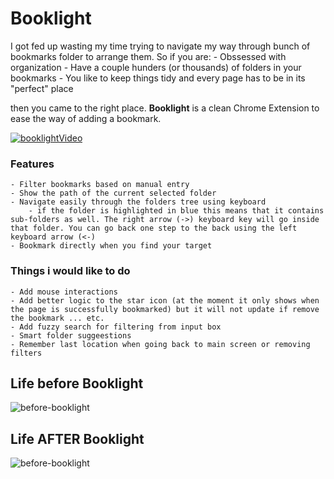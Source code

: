Booklight
==========

I got fed up wasting my time trying to navigate my way through bunch of bookmarks folder to arrange them. So if you are:
    - Obssessed with organization
    - Have a couple hunders (or thousands) of folders in your bookmarks
    - You like to keep things tidy and every page has to be in its "perfect" place

then you came to the right place. **Booklight** is a clean Chrome Extension to ease the way of adding a bookmark.

[![booklightVideo](https://www.dropbox.com/s/dgu57k0424rnjhq/booklight_video.png?dl=1)](https://www.youtube.com/watch?v=8AB1kE6U-2g)

### Features
    - Filter bookmarks based on manual entry
    - Show the path of the current selected folder
    - Navigate easily through the folders tree using keyboard
        - if the folder is highlighted in blue this means that it contains sub-folders as well. The right arrow (->) keyboard key will go inside that folder. You can go back one step to the back using the left keyboard arrow (<-)
    - Bookmark directly when you find your target

### Things i would like to do
    - Add mouse interactions
    - Add better logic to the star icon (at the moment it only shows when the page is successfully bookmarked) but it will not update if remove the bookmark ... etc.
    - Add fuzzy search for filtering from input box
    - Smart folder suggeestions
    - Remember last location when going back to main screen or removing filters

## Life before Booklight
![before-booklight](http://g.recordit.co/uqYqp8o08e.gif)

## Life AFTER Booklight
![before-booklight](http://g.recordit.co/mprXGGOr1k.gif)
